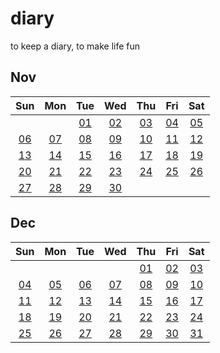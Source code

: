 # diary

to keep a diary, to make life fun

## Nov
|Sun|Mon|Tue|Wed|Thu|Fri|Sat|
|:---:|:---:|:---:|:---:|:---:|:---:|:---:|
| | |[01][2022/11/01]|[02][2022/11/02]|[03][2022/11/03]|[04][2022/11/04]|[05][2022/11/05]|
|[06][2022/11/06]|[07][2022/11/07]|[08][2022/11/08]|[09][2022/11/09]|[10][2022/11/10]|[11][2022/11/11]|[12][2022/11/12]|
|[13][2022/11/13]|[14][2022/11/14]|[15][2022/11/15]|[16][2022/11/16]|[17][2022/11/17]|[18][2022/11/18]|[19][2022/11/19]|
|[20][2022/11/20]|[21][2022/11/21]|[22][2022/11/22]|[23][2022/11/23]|[24][2022/11/24]|[25][2022/11/25]|[26][2022/11/26]|
|[27][2022/11/27]|[28][2022/11/28]|[29][2022/11/29]|[30][2022/11/30]| | | |

## Dec
|Sun|Mon|Tue|Wed|Thu|Fri|Sat|
|:---:|:---:|:---:|:---:|:---:|:---:|:---:|
| | | | |[01][2022/12/01]|[02][2022/12/02]|[03][2022/12/03]|
|[04][2022/12/04]|[05][2022/12/05]|[06][2022/12/06]|[07][2022/12/07]|[08][2022/12/08]|[09][2022/12/09]|[10][2022/12/10]|
|[11][2022/12/11]|[12][2022/12/12]|[13][2022/12/13]|[14][2022/12/14]|[15][2022/12/15]|[16][2022/12/16]|[17][2022/12/17]|
|[18][2022/12/18]|[19][2022/12/19]|[20][2022/12/20]|[21][2022/12/21]|[22][2022/12/22]|[23][2022/12/23]|[24][2022/12/24]|
|[25][2022/12/25]|[26][2022/12/26]|[27][2022/12/27]|[28][2022/12/28]|[29][2022/12/29]|[30][2022/12/30]|[31][2022/12/31]|


[2022/11/01]: https://draugus.github.io/diary/2022/11/01
[2022/11/02]: https://draugus.github.io/diary/2022/11/02
[2022/11/03]: https://draugus.github.io/diary/2022/11/03
[2022/11/04]: https://draugus.github.io/diary/2022/11/04
[2022/11/05]: https://draugus.github.io/diary/2022/11/05
[2022/11/06]: https://draugus.github.io/diary/2022/11/06
[2022/11/07]: https://draugus.github.io/diary/2022/11/07
[2022/11/08]: https://draugus.github.io/diary/2022/11/08
[2022/11/09]: https://draugus.github.io/diary/2022/11/09
[2022/11/10]: https://draugus.github.io/diary/2022/11/10
[2022/11/11]: https://draugus.github.io/diary/2022/11/11
[2022/11/12]: https://draugus.github.io/diary/2022/11/12
[2022/11/13]: https://draugus.github.io/diary/2022/11/13
[2022/11/14]: https://draugus.github.io/diary/2022/11/14
[2022/11/15]: https://draugus.github.io/diary/2022/11/15
[2022/11/16]: https://draugus.github.io/diary/2022/11/16
[2022/11/17]: https://draugus.github.io/diary/2022/11/17
[2022/11/18]: https://draugus.github.io/diary/2022/11/18
[2022/11/19]: https://draugus.github.io/diary/2022/11/19
[2022/11/20]: https://draugus.github.io/diary/2022/11/20
[2022/11/21]: https://draugus.github.io/diary/2022/11/21
[2022/11/22]: https://draugus.github.io/diary/2022/11/22
[2022/11/23]: https://draugus.github.io/diary/2022/11/23
[2022/11/24]: https://draugus.github.io/diary/2022/11/24
[2022/11/25]: https://draugus.github.io/diary/2022/11/25
[2022/11/26]: https://draugus.github.io/diary/2022/11/26
[2022/11/27]: https://draugus.github.io/diary/2022/11/27
[2022/11/28]: https://draugus.github.io/diary/2022/11/28
[2022/11/29]: https://draugus.github.io/diary/2022/11/29
[2022/11/30]: https://draugus.github.io/diary/2022/11/30
[2022/12/01]: https://draugus.github.io/diary/2022/12/01
[2022/12/02]: https://draugus.github.io/diary/2022/12/02
[2022/12/03]: https://draugus.github.io/diary/2022/12/03
[2022/12/04]: https://draugus.github.io/diary/2022/12/04
[2022/12/05]: https://draugus.github.io/diary/2022/12/05
[2022/12/06]: https://draugus.github.io/diary/2022/12/06
[2022/12/07]: https://draugus.github.io/diary/2022/12/07
[2022/12/08]: https://draugus.github.io/diary/2022/12/08
[2022/12/09]: https://draugus.github.io/diary/2022/12/09
[2022/12/10]: https://draugus.github.io/diary/2022/12/10
[2022/12/11]: https://draugus.github.io/diary/2022/12/11
[2022/12/12]: https://draugus.github.io/diary/2022/12/12
[2022/12/13]: https://draugus.github.io/diary/2022/12/13
[2022/12/14]: https://draugus.github.io/diary/2022/12/14
[2022/12/15]: https://draugus.github.io/diary/2022/12/15
[2022/12/16]: https://draugus.github.io/diary/2022/12/16
[2022/12/17]: https://draugus.github.io/diary/2022/12/17
[2022/12/18]: https://draugus.github.io/diary/2022/12/18
[2022/12/19]: https://draugus.github.io/diary/2022/12/19
[2022/12/20]: https://draugus.github.io/diary/2022/12/20
[2022/12/21]: https://draugus.github.io/diary/2022/12/21
[2022/12/22]: https://draugus.github.io/diary/2022/12/22
[2022/12/23]: https://draugus.github.io/diary/2022/12/23
[2022/12/24]: https://draugus.github.io/diary/2022/12/24
[2022/12/25]: https://draugus.github.io/diary/2022/12/25
[2022/12/26]: https://draugus.github.io/diary/2022/12/26
[2022/12/27]: https://draugus.github.io/diary/2022/12/27
[2022/12/28]: https://draugus.github.io/diary/2022/12/28
[2022/12/29]: https://draugus.github.io/diary/2022/12/29
[2022/12/30]: https://draugus.github.io/diary/2022/12/30
[2022/12/31]: https://draugus.github.io/diary/2022/12/31